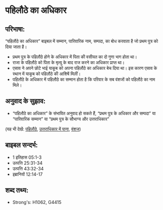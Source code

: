 # पहिलौठे का अधिकार #

## परिभाषा: ##

“पहिलौठे का अधिकार” बाइबल में सम्मान, पारिवारिक नाम, सम्पदा, का बोध करवाता है जो प्रथम पुत्र को दिया जाता है।

* प्रथम पुत्र के पहिलौठे होने के अधिकार में पिता की वसीयत का दो गुणा भाग होता था।
* राजा के पहिलौठे को पिता के मृत्यु के बाद राज करने का अधिकार प्राप्त था।
* एसाव ने अपने छोटे भाई याकूब को अपना पहिलौठे का अधिकार बेच दिया था। इस कारण एसाव के स्थान में याकूब को पहिलौठे की आशिषें मिलीं।
* पहिलौठे के अधिकार में पहिलौठे का सम्मान होता है कि परिवार के सब वंशजों को पहिलौठे का नाम मिले।

## अनुवाद के सुझाव: ##

* “पहिलौठे का अधिकार” के संभावित अनुवाद हो सकते हैं, “प्रथम पुत्र के अधिकार और सम्पदा” या “पारिवारिक सम्मान” या “प्रथम पुत्र के सौभाग्य और उत्तराधिकार” 
  

(यह भी देखें: [पहिलौठे](../firstborn.md), [उत्तराधिकार में पाना](../inherit.md), [वंशज](../descendant.md))

## बाइबल सन्दर्भ: ##

* 1 इतिहास 05:1-3
* उत्पत्ति 25:31-34
* उत्पत्ति 43:32-34
* इब्रानियों 12:14-17

## शब्द तथ्य: ##

* Strong's: H1062, G4415

